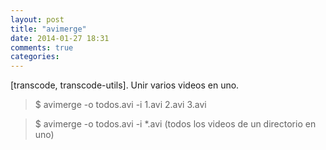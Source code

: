 ```yaml
---
layout: post
title: "avimerge"
date: 2014-01-27 18:31
comments: true
categories: 
---
```

[transcode, transcode-utils]. Unir varios videos en uno.

>$ avimerge -o todos.avi -i 1.avi 2.avi 3.avi 

>$ avimerge -o todos.avi -i *.avi  (todos los videos de un directorio en uno)

